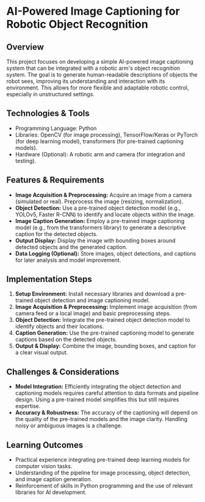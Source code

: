 #  AI-Powered Image Captioning for Robotic Object Recognition

## Overview
This project focuses on developing a simple AI-powered image captioning system that can be integrated with a robotic arm's object recognition system.  The goal is to generate human-readable descriptions of objects the robot sees, improving its understanding and interaction with its environment.  This allows for more flexible and adaptable robotic control, especially in unstructured settings.

## Technologies & Tools
- Programming Language: Python
- Libraries: OpenCV (for image processing), TensorFlow/Keras or PyTorch (for deep learning model), transformers (for pre-trained captioning models).
- Hardware (Optional): A robotic arm and camera (for integration and testing).

## Features & Requirements
- **Image Acquisition & Preprocessing:**  Acquire an image from a camera (simulated or real). Preprocess the image (resizing, normalization).
- **Object Detection:** Use a pre-trained object detection model (e.g., YOLOv5, Faster R-CNN) to identify and locate objects within the image.
- **Image Caption Generation:** Employ a pre-trained image captioning model (e.g., from the transformers library) to generate a descriptive caption for the detected objects.
- **Output Display:** Display the image with bounding boxes around detected objects and the generated caption.
- **Data Logging (Optional):**  Store images, object detections, and captions for later analysis and model improvement.

## Implementation Steps
1. **Setup Environment:** Install necessary libraries and download a pre-trained object detection and image captioning model.
2. **Image Acquisition & Preprocessing:** Implement image acquisition (from camera feed or a local image) and basic preprocessing steps.
3. **Object Detection:** Integrate the pre-trained object detection model to identify objects and their locations.
4. **Caption Generation:**  Use the pre-trained captioning model to generate captions based on the detected objects.
5. **Output & Display:** Combine the image, bounding boxes, and caption for a clear visual output.

## Challenges & Considerations
- **Model Integration:**  Efficiently integrating the object detection and captioning models requires careful attention to data formats and pipeline design.  Using a pre-trained model simplifies this but still requires expertise.
- **Accuracy & Robustness:** The accuracy of the captioning will depend on the quality of the pre-trained models and the image clarity.  Handling noisy or ambiguous images is a challenge.

## Learning Outcomes
- Practical experience integrating pre-trained deep learning models for computer vision tasks.
- Understanding of the pipeline for image processing, object detection, and image caption generation.
- Reinforcement of skills in Python programming and the use of relevant libraries for AI development.

